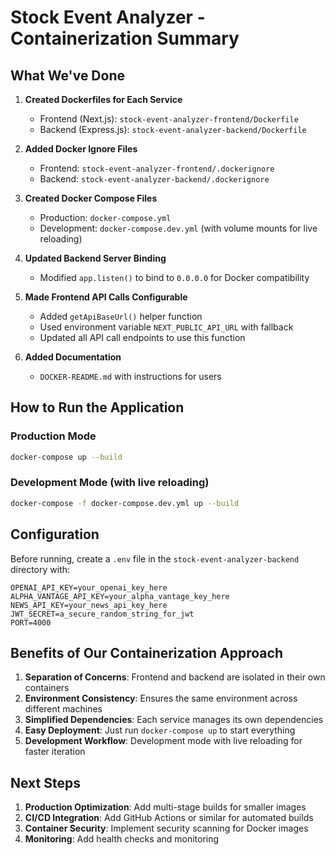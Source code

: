 # Stock Event Analyzer - Containerization Summary

## What We've Done

1. **Created Dockerfiles for Each Service**
   - Frontend (Next.js): `stock-event-analyzer-frontend/Dockerfile`
   - Backend (Express.js): `stock-event-analyzer-backend/Dockerfile`

2. **Added Docker Ignore Files**
   - Frontend: `stock-event-analyzer-frontend/.dockerignore`
   - Backend: `stock-event-analyzer-backend/.dockerignore`

3. **Created Docker Compose Files**
   - Production: `docker-compose.yml` 
   - Development: `docker-compose.dev.yml` (with volume mounts for live reloading)

4. **Updated Backend Server Binding**
   - Modified `app.listen()` to bind to `0.0.0.0` for Docker compatibility

5. **Made Frontend API Calls Configurable**
   - Added `getApiBaseUrl()` helper function
   - Used environment variable `NEXT_PUBLIC_API_URL` with fallback
   - Updated all API call endpoints to use this function

6. **Added Documentation**
   - `DOCKER-README.md` with instructions for users

## How to Run the Application

### Production Mode

```bash
docker-compose up --build
```

### Development Mode (with live reloading)

```bash
docker-compose -f docker-compose.dev.yml up --build
```

## Configuration

Before running, create a `.env` file in the `stock-event-analyzer-backend` directory with:

```
OPENAI_API_KEY=your_openai_key_here
ALPHA_VANTAGE_API_KEY=your_alpha_vantage_key_here
NEWS_API_KEY=your_news_api_key_here
JWT_SECRET=a_secure_random_string_for_jwt
PORT=4000
```

## Benefits of Our Containerization Approach

1. **Separation of Concerns**: Frontend and backend are isolated in their own containers
2. **Environment Consistency**: Ensures the same environment across different machines
3. **Simplified Dependencies**: Each service manages its own dependencies
4. **Easy Deployment**: Just run `docker-compose up` to start everything
5. **Development Workflow**: Development mode with live reloading for faster iteration

## Next Steps

1. **Production Optimization**: Add multi-stage builds for smaller images
2. **CI/CD Integration**: Add GitHub Actions or similar for automated builds
3. **Container Security**: Implement security scanning for Docker images
4. **Monitoring**: Add health checks and monitoring 